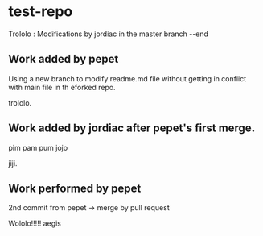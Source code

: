 # test-repo


Trololo : Modifications by jordiac in the master branch
--end

## Work added by pepet 

Using a new branch to modify readme.md file without getting in conflict with main file in th eforked repo.

trololo. 


## Work added by jordiac after pepet's first merge.

pim pam pum jojo

jiji.


## Work performed by pepet 

2nd commit from pepet -> merge by pull request 

Wololo!!!!!   aegis